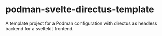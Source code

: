 # podman-svelte-directus-template
A template project for a Podman configuration with directus as headless backend for a sveltekit frontend.
